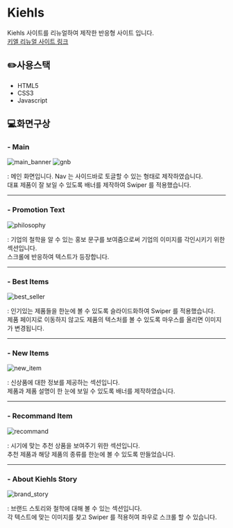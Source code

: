 # Kiehls
 Kiehls 사이트를 리뉴얼하여 제작한 반응형 사이트 입니다. <br />
 [키엘 리뉴얼 사이트 링크](https://qhqo0403.github.io/Kiehls/)

## ✏️사용스택
 - HTML5
 - CSS3
 - Javascript

## 💻화면구상

### - Main
![main_banner](https://github.com/qhqo0403/Kiehls/assets/119954728/3d6469e5-bbf8-4541-b257-27f948f286e7)
![gnb](https://github.com/qhqo0403/Kiehls/assets/119954728/4fdbc132-3b09-47a2-b63d-f83226ba631b)

: 메인 화면입니다. Nav 는 사이드바로 토글할 수 있는 형태로 제작하였습니다. <br />
 대표 제품이 잘 보일 수 있도록 배너를 제작하여 Swiper 를 적용했습니다.

***

### - Promotion Text
![philosophy](https://github.com/qhqo0403/Kiehls/assets/119954728/4fbc6a15-fffd-4844-9f02-e8deebe38b95)

: 기업의 철학을 알 수 있는 홍보 문구를 보여줌으로써 기업의 이미지를 각인시키기 위한 섹션입니다. <br />
스크롤에 반응하여 텍스트가 등장합니다.

***

### - Best Items
![best_seller](https://github.com/qhqo0403/Kiehls/assets/119954728/061ac2b9-a279-4796-b2a0-530464d44802)

: 인기있는 제품들을 한눈에 볼 수 있도록 슬라이드화하여 Swiper 를 적용했습니다. <br />
제품 페이지로 이동하지 않고도 제품의 텍스처를 볼 수 있도록 마우스를 올리면 이미지가 변경됩니다.

***

### - New Items
![new_item](https://github.com/qhqo0403/Kiehls/assets/119954728/05bd3f44-0c9f-4199-a58d-e354bc597fdd)

: 신상품에 대한 정보를 제공하는 섹션입니다. <br />
제품과 제품 설명이 한 눈에 보일 수 있도록 배너를 제작하였습니다.

***

### - Recommand Item
![recommand](https://github.com/qhqo0403/Kiehls/assets/119954728/b01a1095-1b0c-4b4b-8d0f-11ea96a859a0)

: 시기에 맞는 추천 상품을 보여주기 위한 섹션입니다. <br />
추천 제품과 해당 제품의 종류를 한눈에 볼 수 있도록 만들었습니다.

***

### - About Kiehls Story
![brand_story](https://github.com/qhqo0403/Kiehls/assets/119954728/4c5b407e-f73b-4743-b263-a669005d55e7)

: 브랜드 스토리와 철학에 대해 볼 수 있는 섹션입니다. <br />
각 텍스트에 맞는 이미지를 찾고 Swiper 를 적용허여 좌우로 스크롤 할 수 있습니다.
